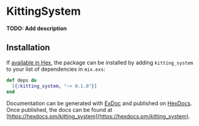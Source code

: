 # KittingSystem

**TODO: Add description**

## Installation

If [available in Hex](https://hex.pm/docs/publish), the package can be installed
by adding `kitting_system` to your list of dependencies in `mix.exs`:

```elixir
def deps do
  [{:kitting_system, "~> 0.1.0"}]
end
```

Documentation can be generated with [ExDoc](https://github.com/elixir-lang/ex_doc)
and published on [HexDocs](https://hexdocs.pm). Once published, the docs can
be found at [https://hexdocs.pm/kitting_system](https://hexdocs.pm/kitting_system).

